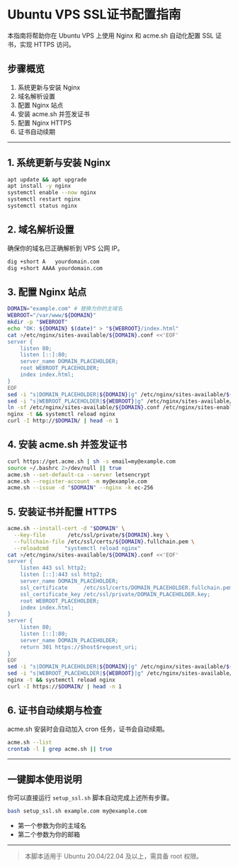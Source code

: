 # Ubuntu VPS SSL证书配置指南

本指南将帮助你在 Ubuntu VPS 上使用 Nginx 和 acme.sh 自动化配置 SSL 证书，实现 HTTPS 访问。

## 步骤概览
1. 系统更新与安装 Nginx
2. 域名解析设置
3. 配置 Nginx 站点
4. 安装 acme.sh 并签发证书
5. 配置 Nginx HTTPS
6. 证书自动续期

---

## 1. 系统更新与安装 Nginx
```bash
apt update && apt upgrade
apt install -y nginx
systemctl enable --now nginx
systemctl restart nginx
systemctl status nginx
```

## 2. 域名解析设置
确保你的域名已正确解析到 VPS 公网 IP。
```bash
dig +short A   yourdomain.com
dig +short AAAA yourdomain.com
```

## 3. 配置 Nginx 站点
```bash
DOMAIN="example.com" # 替换为你的主域名
WEBROOT="/var/www/${DOMAIN}"
mkdir -p "$WEBROOT"
echo "OK: ${DOMAIN} $(date)" > "${WEBROOT}/index.html"
cat >/etc/nginx/sites-available/${DOMAIN}.conf <<'EOF'
server {
    listen 80;
    listen [::]:80;
    server_name DOMAIN_PLACEHOLDER;
    root WEBROOT_PLACEHOLDER;
    index index.html;
}
EOF
sed -i "s|DOMAIN_PLACEHOLDER|${DOMAIN}|g" /etc/nginx/sites-available/${DOMAIN}.conf
sed -i "s|WEBROOT_PLACEHOLDER|${WEBROOT}|g" /etc/nginx/sites-available/${DOMAIN}.conf
ln -sf /etc/nginx/sites-available/${DOMAIN}.conf /etc/nginx/sites-enabled/${DOMAIN}.conf
nginx -t && systemctl reload nginx
curl -I http://$DOMAIN/ | head -n 1
```

## 4. 安装 acme.sh 并签发证书
```bash
curl https://get.acme.sh | sh -s email=my@example.com
source ~/.bashrc 2>/dev/null || true
acme.sh --set-default-ca --server letsencrypt
acme.sh --register-account -m my@example.com
acme.sh --issue -d "$DOMAIN" --nginx -k ec-256
```

## 5. 安装证书并配置 HTTPS
```bash
acme.sh --install-cert -d "$DOMAIN" \
  --key-file       /etc/ssl/private/${DOMAIN}.key \
  --fullchain-file /etc/ssl/certs/${DOMAIN}.fullchain.pem \
  --reloadcmd     "systemctl reload nginx"
cat >/etc/nginx/sites-available/${DOMAIN}.conf <<'EOF'
server {
    listen 443 ssl http2;
    listen [::]:443 ssl http2;
    server_name DOMAIN_PLACEHOLDER;
    ssl_certificate     /etc/ssl/certs/DOMAIN_PLACEHOLDER.fullchain.pem;
    ssl_certificate_key /etc/ssl/private/DOMAIN_PLACEHOLDER.key;
    root WEBROOT_PLACEHOLDER;
    index index.html;
}
server {
    listen 80;
    listen [::]:80;
    server_name DOMAIN_PLACEHOLDER;
    return 301 https://$host$request_uri;
}
EOF
sed -i "s|DOMAIN_PLACEHOLDER|${DOMAIN}|g" /etc/nginx/sites-available/${DOMAIN}.conf
sed -i "s|WEBROOT_PLACEHOLDER|${WEBROOT}|g" /etc/nginx/sites-available/${DOMAIN}.conf
nginx -t && systemctl reload nginx
curl -I https://$DOMAIN/ | head -n 1
```

## 6. 证书自动续期与检查
acme.sh 安装时会自动加入 cron 任务，证书会自动续期。
```bash
acme.sh --list
crontab -l | grep acme.sh || true
```

---

## 一键脚本使用说明

你可以直接运行 `setup_ssl.sh` 脚本自动完成上述所有步骤。

```bash
bash setup_ssl.sh example.com my@example.com
```

- 第一个参数为你的主域名
- 第二个参数为你的邮箱

---

> 本脚本适用于 Ubuntu 20.04/22.04 及以上，需具备 root 权限。
